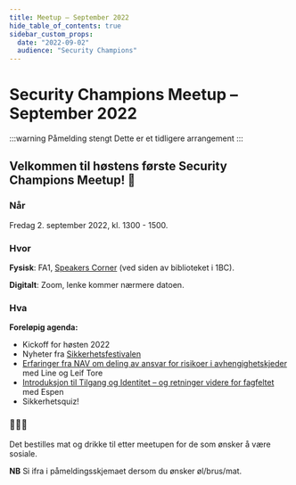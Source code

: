 ```yaml
---
title: Meetup – September 2022
hide_table_of_contents: true
sidebar_custom_props:
  date: "2022-09-02"
  audience: "Security Champions"
---
```


# Security Champions Meetup – September 2022

:::warning Påmelding stengt
Dette er et tidligere arrangement
:::

## Velkommen til høstens første Security Champions Meetup! 🥳

### Når

Fredag 2. september 2022, kl. 1300 - 1500.

### Hvor

**Fysisk**: FA1, [Speakers Corner](https://navno.sharepoint.com/sites/enhet-arbeids-og-velferdsdirektoratet/SitePages/Speakers-Corner.aspx) (ved siden av biblioteket i 1BC).

**Digitalt**: Zoom, lenke kommer nærmere datoen.

### Hva

**Foreløpig agenda:**

- Kickoff for høsten 2022
- Nyheter fra [Sikkerhetsfestivalen](https://sikkerhetsfestivalen.no/)
- [Erfaringer fra NAV om deling av ansvar for risikoer i avhengighetskjeder](https://sikkerhetsfestivalen.no/bidrag2022/line-spongsveen-og-leif-tore-lovmo) med Line og Leif Tore
- [Introduksjon til Tilgang og Identitet – og retninger videre for fagfeltet](https://sikkerhetsfestivalen.no/bidrag2022/espen-bago) med Espen
- Sikkerhetsquiz!

### 🍕🍺🥤

Det bestilles mat og drikke til etter meetupen for de som ønsker å være sosiale.

**NB** Si ifra i påmeldingsskjemaet dersom du ønsker øl/brus/mat.
